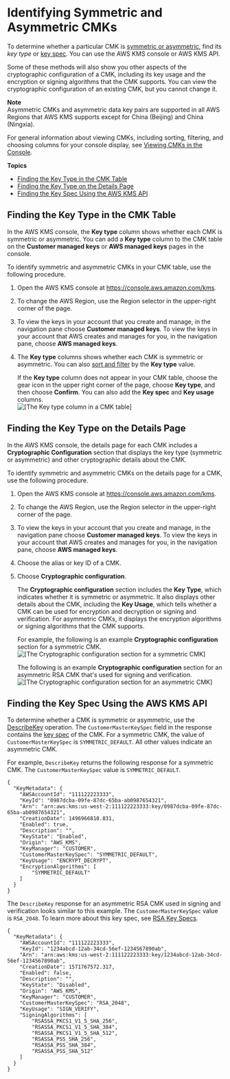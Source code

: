 # Identifying Symmetric and Asymmetric CMKs<a name="find-symm-asymm"></a>

To determine whether a particular CMK is [symmetric or asymmetric](symmetric-asymmetric.md), find its *key type* or [key spec](concepts.md#key-spec)\. You can use the AWS KMS console or AWS KMS API\. 

Some of these methods will also show you other aspects of the cryptographic configuration of a CMK, including its key usage and the encryption or signing algorithms that the CMK supports\. You can view the cryptographic configuration of an existing CMK, but you cannot change it\.

**Note**  
Asymmetric CMKs and asymmetric data key pairs are supported in all AWS Regions that AWS KMS supports except for China \(Beijing\) and China \(Ningxia\)\.

For general information about viewing CMKs, including sorting, filtering, and choosing columns for your console display, see [Viewing CMKs in the Console](viewing-keys-console.md)\.

**Topics**
+ [Finding the Key Type in the CMK Table](#find-key-type-table)
+ [Finding the Key Type on the Details Page](#find-key-type-details)
+ [Finding the Key Spec Using the AWS KMS API](#find-key-type-api)

## Finding the Key Type in the CMK Table<a name="find-key-type-table"></a>

In the AWS KMS console, the **Key type** column shows whether each CMK is symmetric or asymmetric\. You can add a **Key type** column to the CMK table on the **Customer managed keys** or **AWS managed keys** pages in the console\.

To identify symmetric and asymmetric CMKs in your CMK table, use the following procedure\.

1. Open the AWS KMS console at [https://console\.aws\.amazon\.com/kms](https://console.aws.amazon.com/kms)\.

1. To change the AWS Region, use the Region selector in the upper\-right corner of the page\.

1. To view the keys in your account that you create and manage, in the navigation pane choose **Customer managed keys**\. To view the keys in your account that AWS creates and manages for you, in the navigation pane, choose **AWS managed keys**\.

1. The **Key type** columns shows whether each CMK is symmetric or asymmetric\. You can also [sort and filter](viewing-keys-console.md#viewing-console-filter) by the **Key type** value\. 

   If the **Key type** column does not appear in your CMK table, choose the gear icon in the upper right corner of the page, choose **Key type**, and then choose **Confirm**\. You can also add the **Key spec** and **Key usage** columns\.  
![\[The Key type column in a CMK table\]](http://docs.aws.amazon.com/kms/latest/developerguide/images/console-table-key-type.png)

## Finding the Key Type on the Details Page<a name="find-key-type-details"></a>

In the AWS KMS console, the details page for each CMK includes a **Cryptographic Configuration** section that displays the key type \(symmetric or asymmetric\) and other cryptographic details about the CMK\. 

To identify symmetric and asymmetric CMKs on the details page for a CMK, use the following procedure\.

1. Open the AWS KMS console at [https://console\.aws\.amazon\.com/kms](https://console.aws.amazon.com/kms)\.

1. To change the AWS Region, use the Region selector in the upper\-right corner of the page\.

1. To view the keys in your account that you create and manage, in the navigation pane choose **Customer managed keys**\. To view the keys in your account that AWS creates and manages for you, in the navigation pane, choose **AWS managed keys**\.

1. Choose the alias or key ID of a CMK\.

1. Choose **Cryptographic configuration**\.

   The **Cryptographic configuration** section includes the **Key Type**, which indicates whether it is symmetric or asymmetric\. It also displays other details about the CMK, including the **Key Usage**, which tells whether a CMK can be used for encryption and decryption or signing and verification\. For asymmetric CMKs, it displays the encryption algorithms or signing algorithms that the CMK supports\.

   For example, the following is an example **Cryptographic configuration** section for a symmetric CMK\.  
![\[The Cryptographic configuration section for a symmetric CMK\]](http://docs.aws.amazon.com/kms/latest/developerguide/images/console-cryptographic-config-symmetric.png)

   The following is an example **Cryptographic configuration** section for an asymmetric RSA CMK that's used for signing and verification\.  
![\[The Cryptographic configuration section for an asymmetric CMK\]](http://docs.aws.amazon.com/kms/latest/developerguide/images/console-cryptographic-configuration.png)

## Finding the Key Spec Using the AWS KMS API<a name="find-key-type-api"></a>

To determine whether a CMK is symmetric or asymmetric, use the [DescribeKey](https://docs.aws.amazon.com/kms/latest/APIReference/API_DescribeKey.html) operation\. The `CustomerMasterKeySpec` field in the response contains the [key spec](concepts.md#key-spec) of the CMK\. For a symmetric CMK, the value of `CustomerMasterKeySpec` is `SYMMETRIC_DEFAULT`\. All other values indicate an asymmetric CMK\.

For example, `DescribeKey` returns the following response for a symmetric CMK\. The `CustomerMasterKeySpec` value is `SYMMETRIC_DEFAULT`\.

```
{
  "KeyMetadata": {
    "AWSAccountId": "111122223333",
    "KeyId": "0987dcba-09fe-87dc-65ba-ab0987654321",
    "Arn": "arn:aws:kms:us-west-2:111122223333:key/0987dcba-09fe-87dc-65ba-ab0987654321",
    "CreationDate": 1496966810.831,
    "Enabled": true,
    "Description": "",
    "KeyState": "Enabled",
    "Origin": "AWS_KMS",
    "KeyManager": "CUSTOMER",
    "CustomerMasterKeySpec": "SYMMETRIC_DEFAULT",
    "KeyUsage": "ENCRYPT_DECRYPT",
    "EncryptionAlgorithms": [
        "SYMMETRIC_DEFAULT"
    ]
  }
}
```

The `DescribeKey` response for an asymmetric RSA CMK used in signing and verification looks similar to this example\. The `CustomerMasterKeySpec` value is `RSA_2048`\. To learn more about this key spec, see [RSA Key Specs](symm-asymm-choose.md#key-spec-rsa)\.

```
{
  "KeyMetadata": {
    "AWSAccountId": "111122223333",
    "KeyId": "1234abcd-12ab-34cd-56ef-1234567890ab",
    "Arn": "arn:aws:kms:us-west-2:111122223333:key/1234abcd-12ab-34cd-56ef-1234567890ab",
    "CreationDate": 1571767572.317,
    "Enabled": false,
    "Description": "",
    "KeyState": "Disabled",
    "Origin": "AWS_KMS",
    "KeyManager": "CUSTOMER",
    "CustomerMasterKeySpec": "RSA_2048",
    "KeyUsage": "SIGN_VERIFY",
    "SigningAlgorithms": [
        "RSASSA_PKCS1_V1_5_SHA_256",
        "RSASSA_PKCS1_V1_5_SHA_384",
        "RSASSA_PKCS1_V1_5_SHA_512",
        "RSASSA_PSS_SHA_256",
        "RSASSA_PSS_SHA_384",
        "RSASSA_PSS_SHA_512"
    ]
  }
}
```